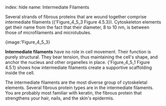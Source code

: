index: hide
name: Intermediate Filaments

Several strands of fibrous proteins that are wound together comprise intermediate filaments ({'Figure_4_5_3 Figure 4.5.3}). Cytoskeleton elements get their name from the fact that their diameter, 8 to 10 nm, is between those of microfilaments and microtubules.


{image:'Figure_4_5_3}
        

 **Intermediate filaments** have no role in cell movement. Their function is purely structural. They bear tension, thus maintaining the cell's shape, and anchor the nucleus and other organelles in place. {'Figure_4_5_1 Figure 4.5.1} shows how intermediate filaments create a supportive scaffolding inside the cell.

The intermediate filaments are the most diverse group of cytoskeletal elements. Several fibrous protein types are in the intermediate filaments. You are probably most familiar with keratin, the fibrous protein that strengthens your hair, nails, and the skin's epidermis.
